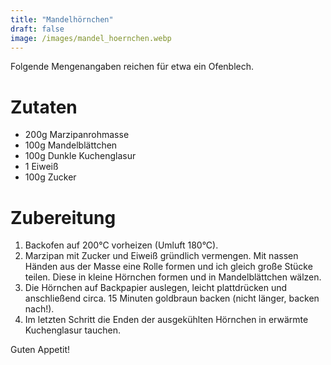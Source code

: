 ```yaml
---
title: "Mandelhörnchen"
draft: false
image: /images/mandel_hoernchen.webp
---
```


Folgende Mengenangaben reichen für etwa ein Ofenblech.

# Zutaten
- 200g Marzipanrohmasse
- 100g Mandelblättchen
- 100g Dunkle Kuchenglasur
- 1 Eiweiß
- 100g Zucker

# Zubereitung
1. Backofen auf 200°C vorheizen (Umluft 180°C).
2. Marzipan mit Zucker und Eiweiß gründlich vermengen. Mit nassen Händen aus der Masse eine Rolle formen und ich gleich große Stücke teilen. Diese in kleine Hörnchen formen und in Mandelblättchen wälzen.
4. Die Hörnchen auf Backpapier auslegen, leicht plattdrücken und anschließend circa. 15 Minuten goldbraun backen (nicht länger, backen nach!).
6. Im letzten Schritt die Enden der ausgekühlten Hörnchen in erwärmte Kuchenglasur tauchen.

Guten Appetit!